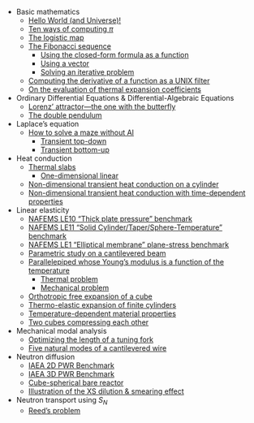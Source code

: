 - Basic mathematics
  - [Hello World (and Universe)!](basic.md#hello-world-and-universe)
  - [Ten ways of computing *π*](basic.md#ten-ways-of-computing-pi)
  - [The logistic map](basic.md#the-logistic-map)
  - [The Fibonacci sequence](basic.md#the-fibonacci-sequence)
    - [Using the closed-form formula as a
    function](basic.md#using-the-closed-form-formula-as-a-function)
    - [Using a vector](basic.md#using-a-vector)
    - [Solving an iterative problem](basic.md#solving-an-iterative-problem)
  - [Computing the derivative of a function as a UNIX
  filter](basic.md#computing-the-derivative-of-a-function-as-a-unix-filter)
  - [On the evaluation of thermal expansion
  coefficients](basic.md#on-the-evaluation-of-thermal-expansion-coefficients)
- Ordinary Differential Equations & Differential-Algebraic Equations
  - [Lorenz’ attractor—the one with the
  butterfly](daes.md#lorenz-attractorthe-one-with-the-butterfly)
  - [The double pendulum](daes.md#the-double-pendulum)
- Laplace’s equation
  - [How to solve a maze without AI](laplace.md#how-to-solve-a-maze-without-ai)
    - [Transient top-down](laplace.md#transient-top-down)
    - [Transient bottom-up](laplace.md#transient-bottom-up)
- Heat conduction
  - [Thermal slabs](thermal.md#thermal-slabs)
    - [One-dimensional linear](thermal.md#one-dimensional-linear)
  - [Non-dimensional transient heat conduction on a
  cylinder](thermal.md#non-dimensional-transient-heat-conduction-on-a-cylinder)
  - [Non-dimensional transient heat conduction with time-dependent
  properties](thermal.md#non-dimensional-transient-heat-conduction-with-time-dependent-properties)
- Linear elasticity
  - [NAFEMS LE10 “Thick plate pressure”
  benchmark](mechanical.md#nafems-le10-thick-plate-pressure-benchmark)
  - [NAFEMS LE11 “Solid Cylinder/Taper/Sphere-Temperature”
  benchmark](mechanical.md#nafems-le11-solid-cylindertapersphere-temperature-benchmark)
  - [NAFEMS LE1 “Elliptical membrane” plane-stress
  benchmark](mechanical.md#nafems-le1-elliptical-membrane-plane-stress-benchmark)
  - [Parametric study on a cantilevered
  beam](mechanical.md#parametric-study-on-a-cantilevered-beam)
  - [Parallelepiped whose Young’s modulus is a function of the
  temperature](mechanical.md#parallelepiped-whose-youngs-modulus-is-a-function-of-the-temperature)
    - [Thermal problem](mechanical.md#thermal-problem)
    - [Mechanical problem](mechanical.md#mechanical-problem)
  - [Orthotropic free expansion of a
  cube](mechanical.md#orthotropic-free-expansion-of-a-cube)
  - [Thermo-elastic expansion of finite
  cylinders](mechanical.md#thermo-elastic-expansion-of-finite-cylinders)
  - [Temperature-dependent material
  properties](mechanical.md#temperature-dependent-material-properties)
  - [Two cubes compressing each other](mechanical.md#two-cubes-compressing-each-other)
- Mechanical modal analysis
  - [Optimizing the length of a tuning
  fork](modal.md#optimizing-the-length-of-a-tuning-fork)
  - [Five natural modes of a cantilevered
  wire](modal.md#five-natural-modes-of-a-cantilevered-wire)
- Neutron diffusion
  - [IAEA 2D PWR Benchmark](neutron_diffusion.md#iaea-2d-pwr-benchmark)
  - [IAEA 3D PWR Benchmark](neutron_diffusion.md#iaea-3d-pwr-benchmark)
  - [Cube-spherical bare reactor](neutron_diffusion.md#cube-spherical-bare-reactor)
  - [Illustration of the XS dilution & smearing
  effect](neutron_diffusion.md#illustration-of-the-xs-dilution-smearing-effect)
- Neutron transport using $S_N$
  - [Reed’s problem](neutron_sn.md#reeds-problem)
